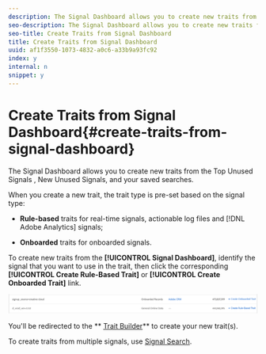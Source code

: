 ```yaml
---
description: The Signal Dashboard allows you to create new traits from the Top Unused Signals , New Unused Signals, and your saved searches.
seo-description: The Signal Dashboard allows you to create new traits from the Top Unused Signals , New Unused Signals, and your saved searches.
seo-title: Create Traits from Signal Dashboard
title: Create Traits from Signal Dashboard
uuid: af1f3550-1073-4832-a0c6-a33b9a93fc92
index: y
internal: n
snippet: y
---
```


# Create Traits from Signal Dashboard{#create-traits-from-signal-dashboard}

The Signal Dashboard allows you to create new traits from the Top Unused Signals , New Unused Signals, and your saved searches.

When you create a new trait, the trait type is pre-set based on the signal type:

* **Rule-based** traits for real-time signals, actionable log files and [!DNL Adobe Analytics] signals; 

* **Onboarded** traits for onboarded signals.

To create new traits from the **[!UICONTROL Signal Dashboard]**, identify the signal that you want to use in the trait, then click the corresponding **[!UICONTROL Create Rule-Based Trait]** or **[!UICONTROL Create Onboarded Trait]** link.

![](assets/signals-create-trait.png)

You'll be redirected to the ** [Trait Builder](https://marketing.adobe.com/resources/help/en_US/aam/c_trait_create.html)** to create your new trait(s).

To create traits from multiple signals, use [Signal Search](../../../c-features/data-explorer/data-explorer-create-trait/data-explorer-create-search.md#concept_D7D8B9F4A7844324952DD893DD9D851F). 

